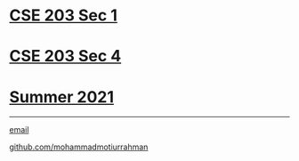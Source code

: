 # [CSE 203 Sec 1](https://mohammadmotiurrahman.github.io/cse203_1)
# [CSE 203 Sec 4](https://mohammadmotiurrahman.github.io/cse203_4)
# [Summer 2021](https://mohammadmotiurrahman.github.io/spring2021)

* * *

[email](mailto:mohammadmotiurrahman@gmail.com)

[github.com/mohammadmotiurrahman](https://github.com/mohammadmotiurrahman)
